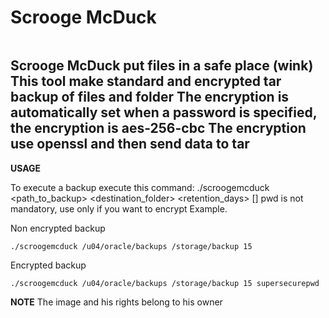 Scrooge McDuck
==============

<img src="https://raw.githubusercontent.com/infomentum/scroogemcduck/master/images/scroogemcduck.jpg" alt=""/>

Scrooge McDuck put files in a safe place (wink)
This tool make standard and encrypted tar backup of files and folder
The encryption is automatically set when a password is specified, the encryption is aes-256-cbc
The encryption use openssl and then send data to tar
--------------


**USAGE**

To execute a backup execute this command:
./scroogemcduck <path_to_backup> <destination_folder> <retention_days> [<pwd>]
pwd is not mandatory, use only if you want to encrypt
Example.
 
Non encrypted backup

	./scroogemcduck /u04/oracle/backups /storage/backup 15

Encrypted backup

	./scroogemcduck /u04/oracle/backups /storage/backup 15 supersecurepwd


**NOTE**
The image and his rights belong to his owner